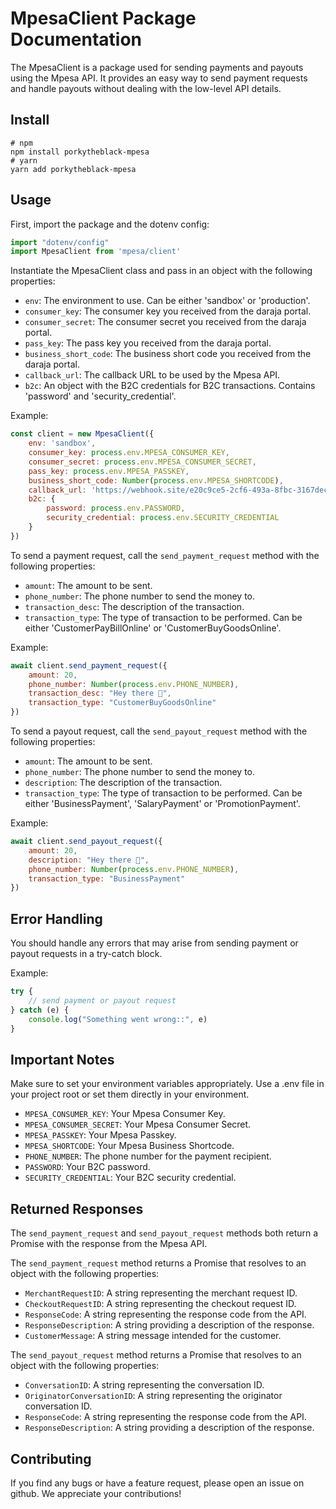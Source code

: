 # MpesaClient Package Documentation

The MpesaClient is a package used for sending payments and payouts using the Mpesa API. It provides an easy way to send payment requests and handle payouts without dealing with the low-level API details.

## Install

```
# npm
npm install porkytheblack-mpesa
# yarn
yarn add porkytheblack-mpesa
```

## Usage

First, import the package and the dotenv config:

```javascript
import "dotenv/config"
import MpesaClient from 'mpesa/client'
```

Instantiate the MpesaClient class and pass in an object with the following properties:

- `env`: The environment to use. Can be either 'sandbox' or 'production'.
- `consumer_key`: The consumer key you received from the daraja portal.
- `consumer_secret`: The consumer secret you received from the daraja portal.
- `pass_key`: The pass key you received from the daraja portal.
- `business_short_code`: The business short code you received from the daraja portal.
- `callback_url`: The callback URL to be used by the Mpesa API.
- `b2c`: An object with the B2C credentials for B2C transactions. Contains 'password' and 'security_credential'.

Example:

```javascript
const client = new MpesaClient({
    env: 'sandbox',
    consumer_key: process.env.MPESA_CONSUMER_KEY,
    consumer_secret: process.env.MPESA_CONSUMER_SECRET,
    pass_key: process.env.MPESA_PASSKEY,
    business_short_code: Number(process.env.MPESA_SHORTCODE),
    callback_url: 'https://webhook.site/e20c9ce5-2cf6-493a-8fbc-3167dec7020d',
    b2c: {
        password: process.env.PASSWORD,
        security_credential: process.env.SECURITY_CREDENTIAL
    }
})
```

To send a payment request, call the `send_payment_request` method with the following properties:

- `amount`: The amount to be sent.
- `phone_number`: The phone number to send the money to.
- `transaction_desc`: The description of the transaction.
- `transaction_type`: The type of transaction to be performed. Can be either 'CustomerPayBillOnline' or 'CustomerBuyGoodsOnline'.

Example:

```javascript
await client.send_payment_request({
    amount: 20,
    phone_number: Number(process.env.PHONE_NUMBER),
    transaction_desc: "Hey there 👋",
    transaction_type: "CustomerBuyGoodsOnline"
})
```

To send a payout request, call the `send_payout_request` method with the following properties:

- `amount`: The amount to be sent.
- `phone_number`: The phone number to send the money to.
- `description`: The description of the transaction.
- `transaction_type`: The type of transaction to be performed. Can be either 'BusinessPayment', 'SalaryPayment' or 'PromotionPayment'.

Example:

```javascript
await client.send_payout_request({
    amount: 20,
    description: "Hey there 👋",
    phone_number: Number(process.env.PHONE_NUMBER),
    transaction_type: "BusinessPayment"
})
```

## Error Handling

You should handle any errors that may arise from sending payment or payout requests in a try-catch block.

Example:

```javascript
try {
    // send payment or payout request
} catch (e) {
    console.log("Something went wrong::", e)
}
```

## Important Notes

Make sure to set your environment variables appropriately. Use a .env file in your project root or set them directly in your environment.

- `MPESA_CONSUMER_KEY`: Your Mpesa Consumer Key.
- `MPESA_CONSUMER_SECRET`: Your Mpesa Consumer Secret.
- `MPESA_PASSKEY`: Your Mpesa Passkey.
- `MPESA_SHORTCODE`: Your Mpesa Business Shortcode.
- `PHONE_NUMBER`: The phone number for the payment recipient.
- `PASSWORD`: Your B2C password.
- `SECURITY_CREDENTIAL`: Your B2C security credential.

## Returned Responses

The `send_payment_request` and `send_payout_request` methods both return a Promise with the response from the Mpesa API.

The `send_payment_request` method returns a Promise that resolves to an object with the following properties:

- `MerchantRequestID`: A string representing the merchant request ID.
- `CheckoutRequestID`: A string representing the checkout request ID.
- `ResponseCode`: A string representing the response code from the API.
- `ResponseDescription`: A string providing a description of the response.
- `CustomerMessage`: A string message intended for the customer.

The `send_payout_request` method returns a Promise that resolves to an object with the following properties:

- `ConversationID`: A string representing the conversation ID.
- `OriginatorConversationID`: A string representing the originator conversation ID.
- `ResponseCode`: A string representing the response code from the API.
- `ResponseDescription`: A string providing a description of the response.

## Contributing

If you find any bugs or have a feature request, please open an issue on github. We appreciate your contributions!